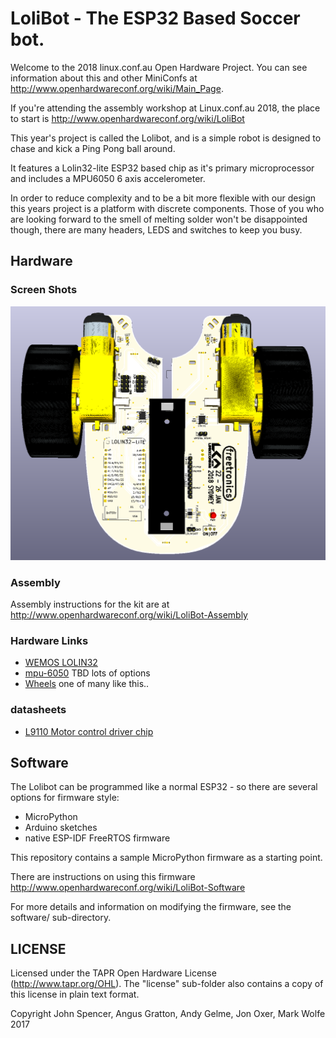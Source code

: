# LoliBot - The ESP32 Based Soccer bot.

Welcome to the 2018 linux.conf.au Open Hardware Project.  You can see information about this and other MiniConfs at <http://www.openhardwareconf.org/wiki/Main_Page>.

If you're attending the assembly workshop at Linux.conf.au 2018, the place to start is <http://www.openhardwareconf.org/wiki/LoliBot>

This year's project is called the Lolibot, and is a simple robot is designed to chase and kick a Ping Pong ball around.

It features a Lolin32-lite ESP32 based chip as it's primary microprocessor and includes a MPU6050 6 axis accelerometer.

In order to reduce complexity and to be a bit more flexible with our design this years project is a platform with discrete components.
Those of you who are looking forward to the smell of melting solder won't be disappointed though, there are many headers, LEDS and switches to keep you busy.

## Hardware

### Screen Shots

![LoliBot Render](LoliBot-Render-Top.png?raw=true "Render")

### Assembly

Assembly instructions for the kit are at <http://www.openhardwareconf.org/wiki/LoliBot-Assembly>

### Hardware Links

* [WEMOS LOLIN32](https://wiki.wemos.cc/products:lolin32:lolin32)
* [mpu-6050](https://www.invensense.com/products/motion-tracking/6-axis/mpu-6050/) TBD lots of options
* [Wheels](https://www.aliexpress.com/item/TT-Motor-130motor-with-the-wheel-Smart-Car-Robot-Gear-Motor-for-Arduino-DC3V-6V-DC/32829319427.html) one of many like this..

### datasheets

* [L9110 Motor control driver chip](datasheets/datasheet-l9110.pdf)

## Software

The Lolibot can be programmed like a normal ESP32 - so there are several options for firmware style:
 * MicroPython
 * Arduino sketches
 * native ESP-IDF FreeRTOS firmware

This repository contains a sample MicroPython firmware as a starting point.

There are instructions on using this firmware <http://www.openhardwareconf.org/wiki/LoliBot-Software>

For more details and information on modifying the firmware, see the software/ sub-directory.

## LICENSE

Licensed under the TAPR Open Hardware License (<http://www.tapr.org/OHL>). The "license" sub-folder also contains a copy of this license in plain text format.

Copyright John Spencer, Angus Gratton, Andy Gelme, Jon Oxer, Mark Wolfe 2017

